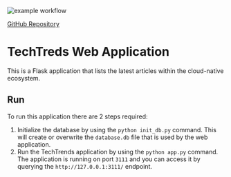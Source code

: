 ![example workflow](https://github.com/smoghaddam/TechTrends/actions/workflows/techtrends-dockerhub.yml/badge.svg)

[GitHub Repository](https://github.com/smoghaddam/TechTrends)

# TechTreds Web Application

This is a Flask application that lists the latest articles within the cloud-native ecosystem.

## Run 

To run this application there are 2 steps required:

1. Initialize the database by using the `python init_db.py` command. This will create or overwrite the `database.db` file that is used by the web application.
2.  Run the TechTrends application by using the `python app.py` command. The application is running on port `3111` and you can access it by querying the `http://127.0.0.1:3111/` endpoint.